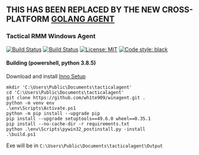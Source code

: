 ## THIS HAS BEEN REPLACED BY THE NEW CROSS-PLATFORM [GOLANG AGENT](https://github.com/wh1te909/rmmagent)

### Tactical RMM Windows Agent

[![Build Status](https://travis-ci.com/wh1te909/winagent.svg?branch=master)](https://travis-ci.com/wh1te909/winagent)
[![Build Status](https://dev.azure.com/dcparsi/winagent/_apis/build/status/wh1te909.winagent?branchName=master)](https://dev.azure.com/dcparsi/winagent/_build/latest?definitionId=3&branchName=master)
[![License: MIT](https://img.shields.io/badge/License-MIT-blue.svg)](https://opensource.org/licenses/MIT)
[![Code style: black](https://img.shields.io/badge/code%20style-black-000000.svg)](https://github.com/python/black)

#### Building (powershell, python 3.8.5)

Download and install [Inno Setup](http://jrsoftware.org/isinfo.php)

```commandline
mkdir 'C:\Users\Public\Documents\tacticalagent'
cd 'C:\Users\Public\Documents\tacticalagent'
git clone https://github.com/wh1te909/winagent.git .
python -m venv env
.\env\Scripts\Activate.ps1
python -m pip install --upgrade pip
pip install --upgrade setuptools==49.6.0 wheel==0.35.1
pip install --no-cache-dir -r requirements.txt
python .\env\Scripts\pywin32_postinstall.py -install
.\build.ps1
```

Exe will be in ```C:\Users\Public\Documents\tacticalagent\Output```
